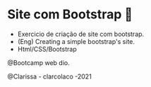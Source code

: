 # Site com Bootstrap :star2:

- Exercicio de criação de site com bootstrap.
- (Eng) Creating a simple bootstrap's site.
- Html/CSS/Bootstrap





@Bootcamp web dio.

@Clarissa - clarcolaco -2021

